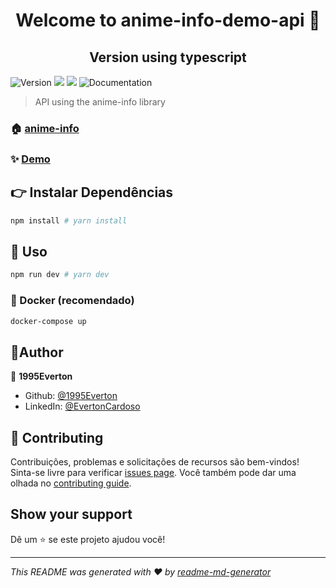 <h1 align="center">Welcome to anime-info-demo-api  👋</h1>
<h2 align="center">Version using typescript</h2>
<p align="left">
  <img alt="Version" src="https://img.shields.io/badge/version-1.0.0-blue.svg?cacheSeconds=2592000" />
  <img src="https://img.shields.io/badge/node->=9.0.0-blue.svg?cacheSeconds=2592000" />
  <img src="https://img.shields.io/badge/npm->=5.0.0-blue.svg?cacheSeconds=2592000" />
    <img alt="Documentation" src="https://img.shields.io/badge/documentation-yes-brightgreen.svg" />
  </a>
</p>

> API using the anime-info library

### 🏠 [anime-info](https://github.com/1995Everton/anime-info.git#readme)

### ✨ [Demo](https://anime-info-demo-api-v2.herokuapp.com/naruto/pt-br/Itachi_Uchiha)

## 👉 Instalar Dependências

```sh
npm install # yarn install
```
## 🚀 Uso
```sh
npm run dev # yarn dev
```
### 🐳 Docker (recomendado)
```sh
docker-compose up
```

## 🧔Author

👤 **1995Everton**

* Github: [@1995Everton](https://github.com/1995Everton)
* LinkedIn: [@EvertonCardoso](https://www.linkedin.com/in/everton-cardoso-a33556173/)

## 🤝 Contributing

Contribuições, problemas e solicitações de recursos são bem-vindos!<br />Sinta-se livre para verificar [issues page](https://github.com/1995Everton/anime-info-demo-api/issues). Você também pode dar uma olhada no [contributing guide](https://github.com/1995Everton/anime-info-demo-api/blob/master/CONTRIBUTING.md).

## Show your support

Dê um ⭐️ se este projeto ajudou você!

***
_This README was generated with ❤️ by [readme-md-generator](https://github.com/kefranabg/readme-md-generator)_
